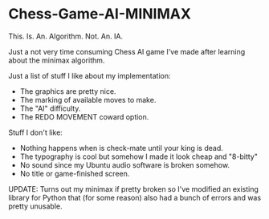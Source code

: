 # Chess-Game-AI-MINIMAX
This. Is. An. Algorithm. Not. An. IA.


Just a not very time consuming Chess AI game I've made after learning about the minimax algorithm.


Just a list of stuff I like about my implementation:

- The graphics are pretty nice.
- The marking of available moves to make.
- The "AI" difficulty.
- The REDO MOVEMENT coward option.

Stuff I don't like:

- Nothing happens when is check-mate until your king is dead.
- The typography is cool but somehow I made it look cheap and "8-bitty"
- No sound since my Ubuntu audio software is broken somehow.
- No title or game-finished screen.



UPDATE: Turns out my minimax if pretty broken so I've modified an existing library for Python that (for some reason) also had a bunch of errors and was pretty unusable.




